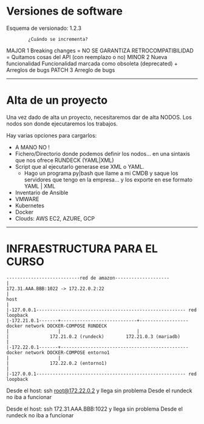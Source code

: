 # Versiones de software

Esquema de versionado: 1.2.3

            ¿Cuándo se incrementa?
MAJOR 1     Breaking changes = NO SE GARANTIZA RETROCOMPATIBILIDAD
                = Quitamos cosas del API (con reemplazo o no)
MINOR 2     Nueva funcionalidad
            Funcionalidad marcada como obsoleta (deprecated)
                + Arreglos de bugs
PATCH 3     Arreglo de bugs

---

# Alta de un proyecto

Una vez dado de alta un proyecto, necesitaremos dar de alta NODOS.
Los nodos son donde ejecutaremos los trabajos.

Hay varias opciones para cargarlos:
- A MANO NO !
- Fichero/Directorio donde podemos definir los nodos... en una sintaxis que nos ofrece RUNDECK (YAML|XML)
- Script que al ejecutarlo generase ese XML o YAML.
    - Hago un programa py|bash que llame a mi CMDB y saque los servidores que tengo en la empresa... y los exporte en ese formato YAML | XML
- Inventario de Ansible
- VMWARE
- Kubernetes
- Docker
- Clouds: AWS EC2, AZURE, GCP

---

# INFRAESTRUCTURA PARA EL CURSO

    ---------------------------red de amazon--------------------
    |
    172.31.AAA.BBB:1022 -> 172.22.0.2:22
    |
    host
    |
    |-127.0.0.1------------------------------------------------------- red loopback
    |-172.21.0.1-------+----------------------------+------------------ docker network DOCKER-COMPOSE RUNDECK
    |                  |                            |
    |               172.21.0.2 (rundeck)        172.21.0.3 (mariadb)
    |
    |-172.22.0.1-------+----------------------------------------------- docker network DOCKER-COMPOSE entorno1
    |                  |                            
    |               172.22.0.2 (entorno1)
    |
    |-127.0.0.1------------------------------------------------------- red loopback

Desde el host: ssh root@172.22.0.2 y llega sin problema
Desde el rundeck no iba a funcionar

Desde el host: ssh 172.31.AAA.BBB:1022 y llega sin problema
Desde el rundeck no iba a funcionar
    
    
    
    